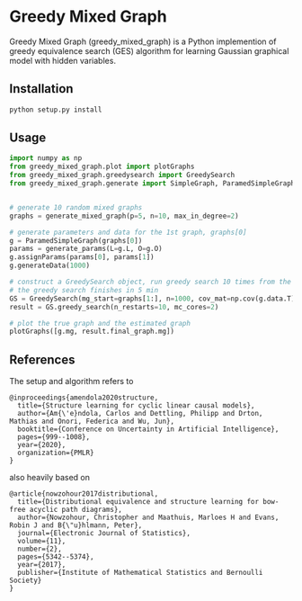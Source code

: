 # Greedy Mixed Graph

Greedy Mixed Graph (greedy_mixed_graph) is a Python implemention of greedy equivalence search (GES) algorithm for learning Gaussian graphical model with hidden variables.

## Installation



```bash
python setup.py install
```

## Usage

```python
import numpy as np
from greedy_mixed_graph.plot import plotGraphs
from greedy_mixed_graph.greedysearch import GreedySearch
from greedy_mixed_graph.generate import SimpleGraph, ParamedSimpleGraph, generate_params, generate_mixed_graph


# generate 10 random mixed graphs
graphs = generate_mixed_graph(p=5, n=10, max_in_degree=2)

# generate parameters and data for the 1st graph, graphs[0]
g = ParamedSimpleGraph(graphs[0])
params = generate_params(L=g.L, O=g.O)
g.assignParams(params[0], params[1])
g.generateData(1000)

# construct a GreedySearch object, run greedy search 10 times from the 10 mixed graphs as the start point
# the greedy search finishes in 5 min
GS = GreedySearch(mg_start=graphs[1:], n=1000, cov_mat=np.cov(g.data.T), edge_penalty=1, bic='ext_bic')
result = GS.greedy_search(n_restarts=10, mc_cores=2)

# plot the true graph and the estimated graph
plotGraphs([g.mg, result.final_graph.mg])
```


## References
The setup and algorithm refers to
```
@inproceedings{amendola2020structure,
  title={Structure learning for cyclic linear causal models},
  author={Am{\'e}ndola, Carlos and Dettling, Philipp and Drton, Mathias and Onori, Federica and Wu, Jun},
  booktitle={Conference on Uncertainty in Artificial Intelligence},
  pages={999--1008},
  year={2020},
  organization={PMLR}
}
```
also heavily based on
```
@article{nowzohour2017distributional,
  title={Distributional equivalence and structure learning for bow-free acyclic path diagrams},
  author={Nowzohour, Christopher and Maathuis, Marloes H and Evans, Robin J and B{\"u}hlmann, Peter},
  journal={Electronic Journal of Statistics},
  volume={11},
  number={2},
  pages={5342--5374},
  year={2017},
  publisher={Institute of Mathematical Statistics and Bernoulli Society}
}
```